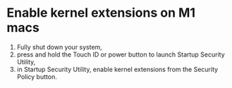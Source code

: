 # Enable kernel extensions on M1 macs

1. Fully shut down your system,
1. press and hold the Touch ID or power button to launch Startup Security Utility,
1. in Startup Security Utility, enable kernel extensions from the Security Policy button.
